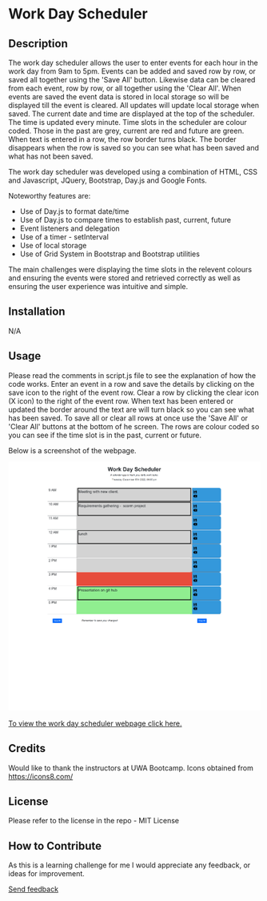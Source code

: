 # Work Day Scheduler

## Description
The work day scheduler allows the user to enter events for each hour in the work day from 9am to 5pm. Events can be added and saved row by row, or saved all together using the 'Save All' button. Likewise data can be cleared from each event, row by row, or all together using the 'Clear All'. When events are saved the event data is stored in local storage so will be displayed till the event is cleared. All updates will update local storage when saved. The current date and time are displayed at the top of the scheduler. The time is updated every minute. Time slots in the scheduler are colour coded. Those in the past are grey, current are red and future are green. When text is entered in a row, the row border turns black. The border disappears when the row is saved so you can see what has been saved and what has not been saved.

The work day scheduler was developed using a combination of HTML, CSS and Javascript, JQuery, Bootstrap, Day.js and Google Fonts.

Noteworthy features are:
* Use of Day.js to format date/time
* Use of Day.js to compare times to establish past, current, future
* Event listeners and delegation
* Use of a timer - setInterval
* Use of local storage
* Use of Grid System in Bootstrap and Bootstrap utilities

The main challenges were displaying the time slots in the relevent colours and ensuring the events were stored and retrieved correctly as well as ensuring the user experience was intuitive and simple.

## Installation

N/A

## Usage

Please read the comments in script.js file to see the explanation of how the code works. Enter an event in a row and save the details by clicking on the save icon to the right of the event row. Clear a row by clicking the clear icon (X icon) to the right of the event row. When text has been entered or updated the border around the text are will turn black so you can see what has been saved. To save all or clear all rows at once use the 'Save All' or 'Clear All' buttons at the bottom of he screen. The rows are colour coded so you can see if the time slot is in the past, current or future.

Below is a screenshot of the webpage. 

![Image](./assets/images/work-day-scheduler.png?raw=true "Screenshot")



[To view the work day scheduler webpage click here.](https://helenelee.github.io/workday-scheduler/)


## Credits

Would like to thank the instructors at UWA Bootcamp. 
Icons obtained from https://icons8.com/

## License

Please refer to the license in the repo - MIT License

## How to Contribute

As this is a learning challenge for me I would appreciate any feedback, or ideas for improvement.

[Send feedback](mailto:helenelee3@outlook.com)
